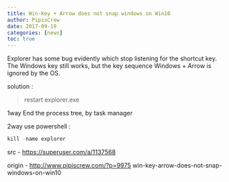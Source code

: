 ```yaml
---
title: Win-Key + Arrow does not snap windows on Win10
author: PipisCrew
date: 2017-09-19
categories: [news]
toc: true
---
```


Explorer has some bug evidently which stop listening for the shortcut key. The Windows key still works, but the key sequence Windows + Arrow is ignored by the OS.

solution : 

> restart explorer.exe

1way
End the process tree, by task manager

2way
use powershell :
```js
kill -name explorer
```

src - https://superuser.com/a/1137568

origin - http://www.pipiscrew.com/?p=9975 win-key-arrow-does-not-snap-windows-on-win10